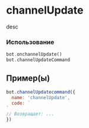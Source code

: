 # channelUpdate
desc
### Использование
```php
bot.onchannelUpdate()
bot.channelUpdateCommand
```
## Пример(ы)

```javascript
bot.channelUpdatecommand({
  name: 'channelUpdate',
  code: `
`
// Возвращает: ...
})
```